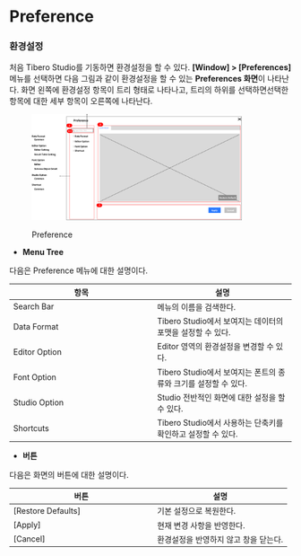 # Preference

### 환경설정

처음 Tibero Studio를 기동하면 환경설정을 할 수 있다.   **\[Window] > \[Preferences]** 메뉴를 선택하면 다음 그림과 같이 환경설정을 할 수 있는 **Preferences 화면**이 나타난다. 화면 왼쪽에 환경설정 항목이 트리 형태로 나타나고, 트리의 하위를 선택하면선택한 항목에 대한 세부 항목이 오른쪽에 나타난다.

<figure><img src="../../../.gitbook/assets/image (2).png" alt="" width="375"><figcaption><p>Preference</p></figcaption></figure>



* **Menu Tree**

다음은 Preference 메뉴에 대한 설명이다.&#x20;

<table><thead><tr><th width="243">항목</th><th>설명</th></tr></thead><tbody><tr><td>Search Bar</td><td>메뉴의 이름을 검색한다.</td></tr><tr><td>Data Format</td><td>Tibero Studio에서 보여지는 데이터의 포맷을 설정할 수 있다.</td></tr><tr><td>Editor Option</td><td>Editor 영역의 환경설정을 변경할 수 있다.</td></tr><tr><td>Font Option</td><td>Tibero Studio에서 보여지는 폰트의 종류와 크기를 설정할 수 있다.</td></tr><tr><td>Studio Option</td><td>Studio 전반적인 화면에 대한 설정을 할 수 있다.</td></tr><tr><td>Shortcuts</td><td>Tibero Studio에서 사용하는 단축키를 확인하고 설정할 수 있다.</td></tr></tbody></table>

* **버튼**

다음은 화면의 버튼에 대한 설명이다.

<table><thead><tr><th width="243">버튼</th><th>설명</th></tr></thead><tbody><tr><td>[Restore Defaults]</td><td>기본 설정으로 복원한다.</td></tr><tr><td>[Apply]</td><td>현재 변경 사항을 반영한다.</td></tr><tr><td>[Cancel]</td><td>환경설정을 반영하지 않고 창을 닫는다.</td></tr></tbody></table>
